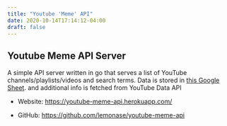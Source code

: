 ```yaml
---
title: "Youtube 'Meme' API"
date: 2020-10-14T17:14:12-04:00
draft: false
---
```


## Youtube Meme API Server

A simple API server written in go that serves a list of
YouTube channels/playlists/videos and search terms.
Data is stored in [this Google Sheet](https://docs.google.com/spreadsheets/d/1MuvC8JpJte1wzAS0m9qR0rr2-gxzL8aaX6lvlKeAqvs/).
and additional info is fetched from YouTube Data API

- Website: <https://youtube-meme-api.herokuapp.com/>

- GitHub: <https://github.com/lemonase/youtube-meme-api>
